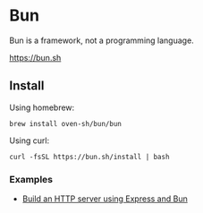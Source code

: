# Bun

Bun is a framework, not a programming language.

<https://bun.sh>

## Install

Using homebrew:  

`brew install oven-sh/bun/bun`

Using curl:

`curl -fsSL https://bun.sh/install | bash`


### Examples

- [Build an HTTP server using Express and Bun](https://bun.sh/guides/ecosystem/express)
